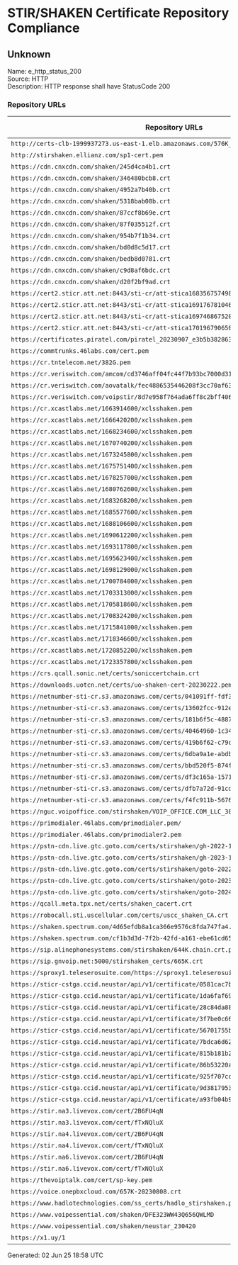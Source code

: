 # STIR/SHAKEN Certificate Repository Compliance

## Unknown

Name: e_http_status_200\
Source: HTTP\
Description: HTTP response shall have StatusCode 200
### Repository URLs

| Repository URLs | Not After |  Problems | Link |
|-----------------|-----------|-----------|------|
| `http://certs-clb-1999937273.us-east-1.elb.amazonaws.com/576K_20230815.crt` |  | true | [view](../../REPOS/c6d2cb3bdc1e822ced5bb191ab336e0b567479e4/README.md) |
| `http://stirshaken.ellianz.com/sp1-cert.pem` |  | true | [view](../../REPOS/0cbc442e25418d7b0985a5c646632775402ebc41/README.md) |
| `https://cdn.cnxcdn.com/shaken/245d4ca4b1.crt` |  | true | [view](../../REPOS/fc2105177eb6ca861381710c078a8b3d2d33c81a/README.md) |
| `https://cdn.cnxcdn.com/shaken/346480bcb8.crt` |  | true | [view](../../REPOS/12b4a663a11c9db1f03e61629719389ea40ac3ad/README.md) |
| `https://cdn.cnxcdn.com/shaken/4952a7b40b.crt` |  | true | [view](../../REPOS/f54b574058df1030c46668856a9309be503bbd9e/README.md) |
| `https://cdn.cnxcdn.com/shaken/5318bab08b.crt` |  | true | [view](../../REPOS/6b98f4eacc7d8d68eb44b70f465831fbe8e6b064/README.md) |
| `https://cdn.cnxcdn.com/shaken/87ccf8b69e.crt` |  | true | [view](../../REPOS/9452dee11fc5b3df125a8bdb8e571d96e2de9abd/README.md) |
| `https://cdn.cnxcdn.com/shaken/87f035512f.crt` |  | true | [view](../../REPOS/473d2025e77d3ad6f09ad4ea38f5297e8602c4f7/README.md) |
| `https://cdn.cnxcdn.com/shaken/954b7f1b34.crt` |  | true | [view](../../REPOS/d7eedf6bc9d5e1bacf00ddb6b135af33d0953aef/README.md) |
| `https://cdn.cnxcdn.com/shaken/bd0d8c5d17.crt` |  | true | [view](../../REPOS/7bc38439bf6ebefd212beae9a20948789d579ac5/README.md) |
| `https://cdn.cnxcdn.com/shaken/bedb8d0781.crt` |  | true | [view](../../REPOS/1d7d8d651012d03c21fb929a89b400c5bed3bff9/README.md) |
| `https://cdn.cnxcdn.com/shaken/c9d8af6bdc.crt` |  | true | [view](../../REPOS/1c907ee9438d7f88e46b510afce5dd469fca9268/README.md) |
| `https://cdn.cnxcdn.com/shaken/d20f2bf9ad.crt` |  | true | [view](../../REPOS/a6bdc9e3f64e58bd46b18b9e3c8f9b86ce65dced/README.md) |
| `https://cert2.sticr.att.net:8443/sti-cr/att-stica1683567574984-cert.crt` |  | true | [view](../../REPOS/4f3540566a280856005a2a2784a22866ff8bd10d/README.md) |
| `https://cert2.sticr.att.net:8443/sti-cr/att-stica1691767810461-cert.crt` |  | true | [view](../../REPOS/e927f896f26103d706a2a5a669617a09cb847758/README.md) |
| `https://cert2.sticr.att.net:8443/sti-cr/att-stica1697468675203-cert.crt` |  | true | [view](../../REPOS/238d1db9a65aad4c2c9960d1e2b9d8dbae4a7015/README.md) |
| `https://cert2.sticr.att.net:8443/sti-cr/att-stica1701967906501-cert.crt` |  | true | [view](../../REPOS/c350399198f5efb158564ac173981afc9fed0ed7/README.md) |
| `https://certificates.piratel.com/piratel_20230907_e3b5b3828635760a.crt` |  | true | [view](../../REPOS/5082f9f27aa37546335759173425ed2f262fadfa/README.md) |
| `https://commtrunks.46labs.com/cert.pem` |  | true | [view](../../REPOS/93169ed4244a2f0b6f9ab8fd7deb44f4d2571207/README.md) |
| `https://cr.tntelecom.net/382G.pem` |  | true | [view](../../REPOS/390f65228d692b891c35cba43e4703358bf96cd4/README.md) |
| `https://cr.veriswitch.com/amcom/cd3746aff04fc44f7b93bc7000d311e2.cer` |  | true | [view](../../REPOS/2ce9a86d155867d4f02f7880fa4f2809bff1e7e0/README.md) |
| `https://cr.veriswitch.com/aovatalk/fec4886535446208f3cc70af63ea2aec.cer` |  | true | [view](../../REPOS/986766096560d6f9dd76090ee65e176e5d812555/README.md) |
| `https://cr.veriswitch.com/voipstir/8d7e958f764ada6ff8c2bff406568db3.cer` |  | true | [view](../../REPOS/11b13ab2797658b5c07372e286e40858afa207c0/README.md) |
| `https://cr.xcastlabs.net/1663914600/xclsshaken.pem` |  | true | [view](../../REPOS/83787d87a3e0f1d81100b759e11a8af9f2ad7e04/README.md) |
| `https://cr.xcastlabs.net/1666420200/xclsshaken.pem` |  | true | [view](../../REPOS/51e8553920faecae2b05c10e4557483f6e9efdc1/README.md) |
| `https://cr.xcastlabs.net/1668234600/xclsshaken.pem` |  | true | [view](../../REPOS/5039332f8883f8c1e5d71a6bc53ffcedbd71cf74/README.md) |
| `https://cr.xcastlabs.net/1670740200/xclsshaken.pem` |  | true | [view](../../REPOS/be9cd8c60b53ae5a11e0e69b25a200a5d25f393b/README.md) |
| `https://cr.xcastlabs.net/1673245800/xclsshaken.pem` |  | true | [view](../../REPOS/311a0f23f8993ecce8c3ca050c788495a2b728b8/README.md) |
| `https://cr.xcastlabs.net/1675751400/xclsshaken.pem` |  | true | [view](../../REPOS/0ac53abfe3ba808001578ce7fe483a2abd3b0588/README.md) |
| `https://cr.xcastlabs.net/1678257000/xclsshaken.pem` |  | true | [view](../../REPOS/33c4fb1cd35f79774b8aeb922445fc221350fff7/README.md) |
| `https://cr.xcastlabs.net/1680762600/xclsshaken.pem` |  | true | [view](../../REPOS/8cc5d7da42faf2d4081f95a8eff41b444599002c/README.md) |
| `https://cr.xcastlabs.net/1683268200/xclsshaken.pem` |  | true | [view](../../REPOS/d515e4fe104af4116eae02b6d0611e61418c78f2/README.md) |
| `https://cr.xcastlabs.net/1685577600/xclsshaken.pem` |  | true | [view](../../REPOS/27a18bec4e6bb648598618f6db4554093d6a1877/README.md) |
| `https://cr.xcastlabs.net/1688106600/xclsshaken.pem` |  | true | [view](../../REPOS/cdadac9660d1032fbfee0ddd93e2265dceecde3f/README.md) |
| `https://cr.xcastlabs.net/1690612200/xclsshaken.pem` |  | true | [view](../../REPOS/98514f1f2d7ae4af185548e50dc227855ef56790/README.md) |
| `https://cr.xcastlabs.net/1693117800/xclsshaken.pem` |  | true | [view](../../REPOS/d9b351f8e4eb469fef37cb0197f8f3f7e57fc301/README.md) |
| `https://cr.xcastlabs.net/1695623400/xclsshaken.pem` |  | true | [view](../../REPOS/55e13be263abf4dab3b93e500ae3909bdaebaa15/README.md) |
| `https://cr.xcastlabs.net/1698129000/xclsshaken.pem` |  | true | [view](../../REPOS/da63ed79521ee837a326fcd103ba3774d2a637aa/README.md) |
| `https://cr.xcastlabs.net/1700784000/xclsshaken.pem` |  | true | [view](../../REPOS/eaa2b532b5b3d7677133c697a92842c3d58d5ef9/README.md) |
| `https://cr.xcastlabs.net/1703313000/xclsshaken.pem` |  | true | [view](../../REPOS/cb45e5e584261dbd40a3598ffc77645fbd2f7a18/README.md) |
| `https://cr.xcastlabs.net/1705818600/xclsshaken.pem` |  | true | [view](../../REPOS/2147ec449137c2c4fb2d46188ee404567292fc22/README.md) |
| `https://cr.xcastlabs.net/1708324200/xclsshaken.pem` |  | true | [view](../../REPOS/5a3fa74154a3e2745c05f55c557feb47c3b12741/README.md) |
| `https://cr.xcastlabs.net/1715841000/xclsshaken.pem` |  | true | [view](../../REPOS/f3ffbb51cf09e00c2cc150ff24e9ec15139c2b2e/README.md) |
| `https://cr.xcastlabs.net/1718346600/xclsshaken.pem` |  | true | [view](../../REPOS/6d23a316851a0b5ee07098cd994b050673a34caf/README.md) |
| `https://cr.xcastlabs.net/1720852200/xclsshaken.pem` |  | true | [view](../../REPOS/72f26c613714b3d601040017d090ea4abc790672/README.md) |
| `https://cr.xcastlabs.net/1723357800/xclsshaken.pem` |  | true | [view](../../REPOS/13dab822b988b6c54957bcc271525dd631e1c78d/README.md) |
| `https://crs.qcall.sonic.net/certs/soniccertchain.crt` |  | true | [view](../../REPOS/caa75ff115b7136783dbc90ba9e421b9153eeaf6/README.md) |
| `https://downloads.uotcn.net/certs/uo-shaken-cert-20230222.pem` |  | true | [view](../../REPOS/31ea6fedb86188091df498993e3c7ef5282512e6/README.md) |
| `https://netnumber-sti-cr.s3.amazonaws.com/certs/041091ff-fdf3-400e-b212-fe7f448439bd` |  | true | [view](../../REPOS/3f80acf71fbda8fe1254afd4f664052a5cd965fa/README.md) |
| `https://netnumber-sti-cr.s3.amazonaws.com/certs/13602fcc-912e-4f7a-8261-04dbef8d294e` |  | true | [view](../../REPOS/bc8c35999486c099bf265da1c394877d1e321fca/README.md) |
| `https://netnumber-sti-cr.s3.amazonaws.com/certs/181b6f5c-4887-433f-9a7d-3b57dd78a801` |  | true | [view](../../REPOS/d8325e5938d1df4bbc00012336c626b220d22ce1/README.md) |
| `https://netnumber-sti-cr.s3.amazonaws.com/certs/40464960-1c34-4a41-b3ee-004af2519d85` |  | true | [view](../../REPOS/3d31be63ab0217ef926e9780672266616e17ae1c/README.md) |
| `https://netnumber-sti-cr.s3.amazonaws.com/certs/419b6f62-c79c-404d-9253-36db8012193f` |  | true | [view](../../REPOS/8fb317f71e947d5485b504967c8331fafb04abb4/README.md) |
| `https://netnumber-sti-cr.s3.amazonaws.com/certs/6dba9a1e-abdb-44ff-b93e-ee8f08dacf62` |  | true | [view](../../REPOS/ef6812cd907cf0efe69e093e8976d52a8dced9c5/README.md) |
| `https://netnumber-sti-cr.s3.amazonaws.com/certs/bbd520f5-874f-4a8f-9408-a09e2e0e76ea` |  | true | [view](../../REPOS/3333080c85a5b6ff74e6ae41686b60dc133aed6d/README.md) |
| `https://netnumber-sti-cr.s3.amazonaws.com/certs/df3c165a-1571-4114-81c5-82e8266bb857` |  | true | [view](../../REPOS/8c05a67e8aa4a4c31fa22f018b4532307d5f7507/README.md) |
| `https://netnumber-sti-cr.s3.amazonaws.com/certs/dfb7a72d-91cd-49a1-a4cf-323bfbbba308` |  | true | [view](../../REPOS/9f16620adcfdfcb42b1f2e968269d98ed5b78449/README.md) |
| `https://netnumber-sti-cr.s3.amazonaws.com/certs/f4fc911b-5676-4cdc-9722-cbcae0cbb55f` |  | true | [view](../../REPOS/32299d797966c0e4a84336069669767e64eaaf92/README.md) |
| `https://nguc.voipoffice.com/stirshaken/VOIP_OFFICE.COM_LLC_389K` |  | true | [view](../../REPOS/1822624913ca9f95eb48fb0aaa2164dce10e5a0c/README.md) |
| `https://primodialer.46labs.com/primodialer.pem/` |  | true | [view](../../REPOS/9b1d46a9e63867c6a22819ce7488e675076f44d3/README.md) |
| `https://primodialer.46labs.com/primodialer2.pem` |  | true | [view](../../REPOS/0e7852924618f3e1ec6ce77f3d1cc6b03cab0ce5/README.md) |
| `https://pstn-cdn.live.gtc.goto.com/certs/stirshaken/gh-2022-12` |  | true | [view](../../REPOS/799823f17d04465ecde1c750b0ff457d62baa494/README.md) |
| `https://pstn-cdn.live.gtc.goto.com/certs/stirshaken/gh-2023-11` |  | true | [view](../../REPOS/05bcfc6fb77f417460f0ff0771d0a0d3551a0004/README.md) |
| `https://pstn-cdn.live.gtc.goto.com/certs/stirshaken/goto-2022-09` |  | true | [view](../../REPOS/28a6eaf4d52af268d2354802a3c6a6e7f8f568a4/README.md) |
| `https://pstn-cdn.live.gtc.goto.com/certs/stirshaken/goto-2023-07` |  | true | [view](../../REPOS/fae11334a26f6eb63db3df1c1e941ac39c278077/README.md) |
| `https://pstn-cdn.live.gtc.goto.com/certs/stirshaken/goto-2024-07` |  | true | [view](../../REPOS/48ed6b6295a636b196f2d639a07ecb2f40c95d06/README.md) |
| `https://qcall.meta.tpx.net/certs/shaken_cacert.crt` |  | true | [view](../../REPOS/135ba22af33ee37bfbe885e30a8b6e1084f02cca/README.md) |
| `https://robocall.sti.uscellular.com/certs/uscc_shaken_CA.crt` |  | true | [view](../../REPOS/3a4a7034c60a9d05af210a5b601806393d4dac86/README.md) |
| `https://shaken.spectrum.com/4d65efdb8a1ca366e9576c8fda747fa4.pem` |  | true | [view](../../REPOS/18cdd5acaf4706a8bff59aa0338843318ac4e3c1/README.md) |
| `https://shaken.spectrum.com/cf1b3d3d-7f2b-42fd-a161-ebe61cd6565a.pem` |  | true | [view](../../REPOS/6512ce3f54c9208d018698f6aa3d26cc1eede387/README.md) |
| `https://sip.alinephonesystems.com/stirshaken/644K.chain.crt.pem` |  | true | [view](../../REPOS/8fc018f927a44b3af08c8268ca9353a45591f7c9/README.md) |
| `https://sip.gnvoip.net:5000/stirshaken_certs/665K.crt` |  | true | [view](../../REPOS/6120c9c9e0969c758c0dbab9cd7449c03439ba25/README.md) |
| `https://sproxy1.teleserosuite.com/https://sproxy1.teleserosuite.com/Cloud_Connect_LLC_2024` |  | true | [view](../../REPOS/7493ea3dd7abf1642ebec3897c07492336dbf32a/README.md) |
| `https://sticr-cstga.ccid.neustar/api/v1/certificate/0581cac7b4b7ade97255fef02601f295.crt` |  | true | [view](../../REPOS/edfda09261223fb71b6ce9d93cb459fa90758fef/README.md) |
| `https://sticr-cstga.ccid.neustar/api/v1/certificate/1da6faf697ce57fff21bed5e9105be2d.crt` |  | true | [view](../../REPOS/e31e6a9d5483767ee4364f6ea8b23fa98d6ee174/README.md) |
| `https://sticr-cstga.ccid.neustar/api/v1/certificate/28c84da8827709c092d8ced9d19cf206.pem` |  | true | [view](../../REPOS/a84259ea84942a909249b542a7f61ee8b33318c6/README.md) |
| `https://sticr-cstga.ccid.neustar/api/v1/certificate/3f7be0c667b2f3c24546cf26629eb906.crt` |  | true | [view](../../REPOS/6cc197a230692738160b25ccee626e38948c6854/README.md) |
| `https://sticr-cstga.ccid.neustar/api/v1/certificate/56701755b64fd6472ffc065ab0dfe768.pem` |  | true | [view](../../REPOS/29cd25222aac6fb303613c15b360a84b8c615694/README.md) |
| `https://sticr-cstga.ccid.neustar/api/v1/certificate/7bdca6d62828d732c42a364bd6e6662a.pem` |  | true | [view](../../REPOS/b84a18b45e1180f9018097e56150c69afca06eb8/README.md) |
| `https://sticr-cstga.ccid.neustar/api/v1/certificate/815b181b29c53037f17257ba5733b2cc.crt` |  | true | [view](../../REPOS/954745a77f7d74deb8f45462ddf233e6b547a1ea/README.md) |
| `https://sticr-cstga.ccid.neustar/api/v1/certificate/86b53220a1c7dfa5ffb9fb499433dff4.pem` |  | true | [view](../../REPOS/a07ab5b4ace394c17f2e97a0b6d93e6e7e9e64df/README.md) |
| `https://sticr-cstga.ccid.neustar/api/v1/certificate/925f707cc3de6c01ae333d764bdc21ae.pem` |  | true | [view](../../REPOS/91de335c40e4c5b79cfa9d4880a077dc026fd3d6/README.md) |
| `https://sticr-cstga.ccid.neustar/api/v1/certificate/9d3817953ef2fbc32ee7ffe136fe661f.pem` |  | true | [view](../../REPOS/33ee33309b3473161e4d9426830207b904d4c29f/README.md) |
| `https://sticr-cstga.ccid.neustar/api/v1/certificate/a93fb04b9d4d2e9384352d32f7830cb2.crt` |  | true | [view](../../REPOS/374bbefde5a0e35d737b6b2e249130fbbf014a02/README.md) |
| `https://stir.na3.livevox.com/cert/2B6FU4qN` |  | true | [view](../../REPOS/789bf1c9a146e5a7af3d6119c3c66816390889cf/README.md) |
| `https://stir.na3.livevox.com/cert/fTxNQluX` |  | true | [view](../../REPOS/2e4978461138f2bb75b062d750735db91f0c8a38/README.md) |
| `https://stir.na4.livevox.com/cert/2B6FU4qN` |  | true | [view](../../REPOS/7114f23c4bf3121250ebc95a76a4457ff741e54c/README.md) |
| `https://stir.na4.livevox.com/cert/fTxNQluX` |  | true | [view](../../REPOS/b6834c27fc21978fb6f5607d4b6476f6b6664304/README.md) |
| `https://stir.na6.livevox.com/cert/2B6FU4qN` |  | true | [view](../../REPOS/4eea149389dab60bb031350daf27112b5de5989c/README.md) |
| `https://stir.na6.livevox.com/cert/fTxNQluX` |  | true | [view](../../REPOS/1fe55c27f64bd546abb5296867d217ed5c09f3c3/README.md) |
| `https://thevoiptalk.com/cert/sp-key.pem` |  | true | [view](../../REPOS/8de3cd107ecca0731e4e6a426badc3f79f662fbc/README.md) |
| `https://voice.onepbxcloud.com/657K-20230808.crt` |  | true | [view](../../REPOS/50ae693fa72c344cfe2a3408355d97967ddac3e0/README.md) |
| `https://www.hadlotechnologies.com/ss_certs/hadlo_stirshaken.public.crt` |  | true | [view](../../REPOS/93bdc96988e271115ebedc66c31f128575604c1a/README.md) |
| `https://www.voipessential.com/shaken/DFE323WW43Q656QWLMD` |  | true | [view](../../REPOS/89dcb49688a6eb12e01582bbe7639fb54faa2802/README.md) |
| `https://www.voipessential.com/shaken/neustar_230420` |  | true | [view](../../REPOS/6480e17d491edb32d71a534f7e3baceef6d3864d/README.md) |
| `https://x1.uy/1` |  | true | [view](../../REPOS/1b3dcafc439fc0cadbf8d5552ed87972c4208785/README.md) |


Generated: 02 Jun 25 18:58 UTC
